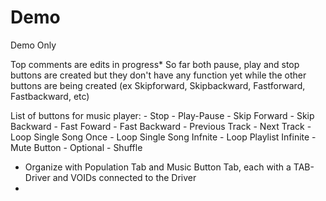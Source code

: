 # Demo

Demo Only

Top comments are edits in progress*
 So far both pause, play and stop buttons are created but they don't have any function yet while the other buttons are being created (ex Skipforward, Skipbackward, Fastforward, Fastbackward, etc)

List of buttons for music player:
    - Stop
    - Play-Pause
    - Skip Forward
    - Skip Backward
    - Fast Foward
    - Fast Backward
    - Previous Track
    - Next Track
    - Loop Single Song Once
    - Loop Single Song Infnite
    - Loop Playlist Infinite
    - Mute Button
    - Optional - Shuffle

- Organize with Population Tab and Music Button Tab, each with a TAB-Driver and VOIDs connected to the Driver
- 